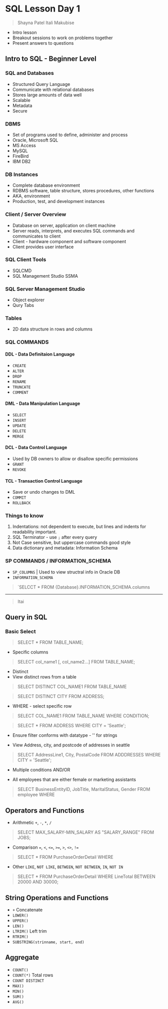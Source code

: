 # SQL Lesson Day 1

> Shayna Patel
> Itali Makubise

- Intro lesson
- Breakout sessions to work on problems together
- Present answers to questions

## Intro to SQL - Beginner Level

### SQL and Databases

- Structured Query Language
- Communicate with relational databases
- Stores large amounts of data well
- Scalable
- Metadata
- Secure

### DBMS

- Set of programs used to define, administer and process
- Oracle, Microsoft SQL
- MS Access
- MySQL
- FireBird
- IBM DB2

### DB Instances

- Complete database environment
- RDBMS software, table structure, stores procedures, other functions
- AKA, environment
- Production, test, and development instances

### Client / Server Overview

- Database on server, application on client machine
- Server reads, interprets, and executes SQL commands and communicates to client
- Client - hardware component and software component
- Client provides user interface

### SQL Client Tools

- SQLCMD
- SQL Management Studio SSMA

### SQL Server Management Studio

- Object explorer
- Qury Tabs
  
### Tables

- 2D data structure in rows and columns

### SQL COMMANDS

#### DDL - Data Definitaion Language

- `CREATE`
- `ALTER`
- `DROP`
- `RENAME`
- `TRUNCATE`
- `COMMENT`

#### DML - Data Manipulation Language

- `SELECT`
- `INSERT`
- `UPDATE`
- `DELETE`
- `MERGE`

#### DCL - Data Control Language

- Used by DB owners to allow or disallow specific permissions
- `GRANT`
- `REVOKE`

#### TCL - Transaction Control Language

- Save or undo changes to DML
- `COMMIT`
- `ROLLBACK`

### Things to know

1. Indentations: not dependent to execute, but lines and indents for readability important.
2. SQL Terminator - use `;` after every query
3. Not Case sensitive, but uppercase commands good style
4. Data dictionary and metadata: Information Schema

### SP COMMANDS / INFORMATION_SCHEMA

- `SP_COLUMNS` | Used to view structral info in Oracle DB
- `INFORMATION_SCHEMA`

> `SELCCT * FROM
>   {Database}.INFORMATION_SCHEMA.columns

---

> Itai

## Query in SQL

### Basic Select

> SELECT * FROM TABLE_NAME;

- Specific columns

>SELECT col_name1 [, col_name2...]
>    FROM TABLE_NAME;

- Distinct
- View distinct rows from a table

>SELECT DISTINCT COL_NAME1
>     FROM TABLE_NAME

>SELECT DISTINCT CITY
>     FROM ADDRESS;

- WHERE - select specific row

> SELECT COL_NAME1
> FROM TABLE_NAME
> WHERE CONDITION;

> SELECT * FROM ADDRESS
> WHERE CITY = 'Seattle';

- Ensure filter conforms with datatype - '' for strings


- View Address, city, and postcode of addresses in seattle

> SELECT AddressLine1, City, PostalCode
> FROM ADDDRESSES
> WHERE CITY = 'Seattle';

- Multiple conditions AND/OR

- All employees that are either female or marketing assistants

>SELECT BusinessEntityID, JobTitle, MaritalStatus, Gender
FROM employee
WHERE 

## Operators and Functions

- Arithmetic `+`, `-`, `*`, `/`
  
> SELECT MAX_SALARY-MIN_SALARY AS "SALARY_RANGE" FROM JOBS;

- Comparison `=`, `<`, `<=`, `>=`, `>`, `<>`, `!=`

> SELECT * FROM PurchaseOrderDetail WHERE 

- Other `LIKE`, `NOT LIKE`, `BETWEEN`, `NOT BETWEEN`, `IN`, `NOT IN`

> SELECT * FROM PurchaseOrderDetail WHERE LineTotal BETWEEN 20000 AND 30000;

## String Operations and Functions

- `+` Concatenate
- `LOWER()`
- `UPPER()`
- `LEN()`
- `LTRIM()` Left trim
- `RTRIM()`
- `SUBSTRING(strinname, start, end)`

## Aggregate

- `COUNT()`
- `COUNT(*)` Total rows
- `COUNT DISTINCT`
- `MAX()`
- `MIN()`
- `SUM()`
- `AVG()`